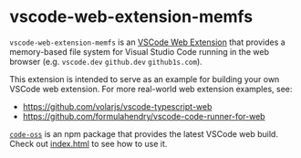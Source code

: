 # vscode-web-extension-memfs

`vscode-web-extension-memfs` is an [VSCode Web Extension](https://code.visualstudio.com/api/extension-guides/web-extensions) that provides a memory-based file system for Visual Studio Code running in the web browser (e.g. `vscode.dev` `github.dev` `github1s.com`).

This extension is intended to serve as an example for building your own VSCode web extension. For more real-world web extension examples, see:

- <https://github.com/volarjs/vscode-typescript-web>
- <https://github.com/formulahendry/vscode-code-runner-for-web>

[`code-oss`](https://npm.im/code-oss) is an npm package that provides the latest VSCode web build. Check out [index.html](./index.html) to see how to use it.

